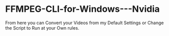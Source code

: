 # FFMPEG-CLI-for-Windows---Nvidia
From here you can Convert your Videos from my Default Settings or Change the Script to Run at your Own rules.
